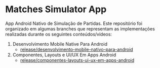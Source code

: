 # Matches Simulator App

App Android Nativo de Simulação de Partidas. Este repositório foi organizado em algumas branches que representam as implementações realizadas durante os seguintes conteúdos/vídeos:

1. Desenvolvimento Mobile Native Para Android
    - [release/desenvolvimento-mobile-nativo-para-android](https://github.com/juliano-soares/matches-simulator-app/tree/release/desenvolvimento-mobile-nativo-para-android)
2. Componentes, Layouts e UI/UX Em Apps Android
    - [release/componentes-layouts-ui-ux-em-apps-android](https://github.com/juliano-soares/matches-simulator-app/tree/release/componentes-layouts-ui-ux-em-apps-android)
